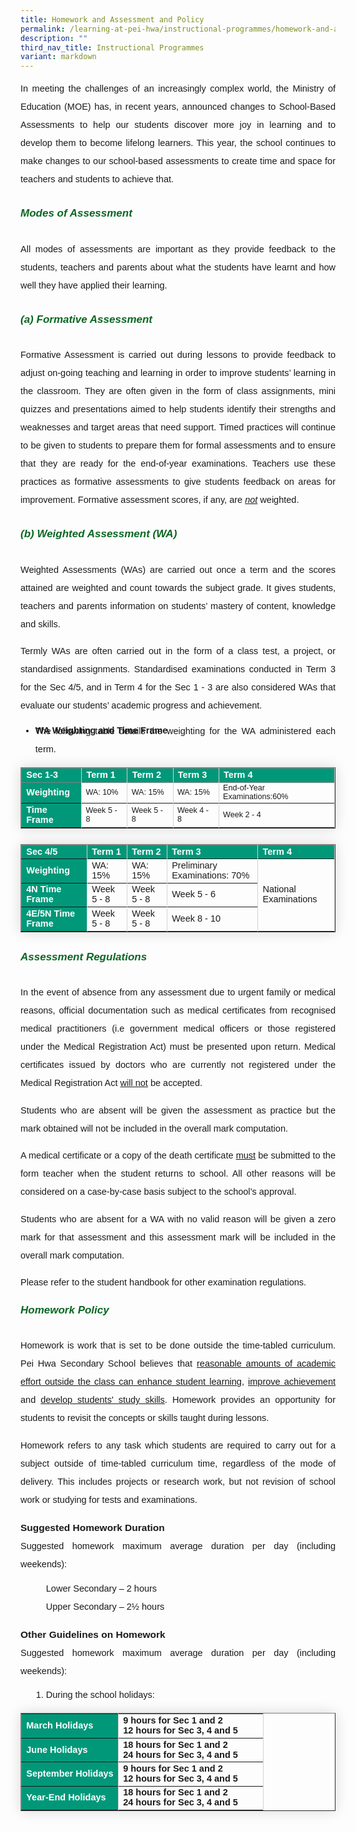 ```yaml
---
title: Homework and Assessment and Policy
permalink: /learning-at-pei-hwa/instructional-programmes/homework-and-assessment-policy/
description: ""
third_nav_title: Instructional Programmes
variant: markdown
---
```

<p style="font-size:14.5px; line-height:2;margin-top:0; font-family:sans-serif;text-align:justify;">In meeting the challenges of an increasingly complex world, the Ministry of Education (MOE) has, in recent years, announced changes to School-Based Assessments to help our students discover more joy in learning and to develop them to become lifelong learners. This
year, the school continues to make changes to our school-based assessments to create time and space for teachers and students to achieve that.</p>

<h6 style="color:#0B6623;font-family:sans-serif;font-weight:bold;margin-top:30px;"><strong style="font-family:sans-serif;font-size:17px;">Modes of Assessment</strong></h6>

<p style="font-size:14.5px; line-height:2;margin-top:0; font-family:sans-serif;text-align:justify;">All modes of assessments are important as they provide feedback to the students, teachers and parents about what the students have learnt and how well they have applied their learning.</p>

<h6 style="color:#0B6623;font-family:sans-serif;font-weight:bold;margin-top:30px;"><strong style="font-family:sans-serif;font-size:17px;">(a) Formative Assessment</strong></h6>

<p style="font-size:14.5px; line-height:2;margin-top:0; font-family:sans-serif;text-align:justify;">Formative Assessment is carried out during lessons to provide feedback to adjust on-going teaching and learning in order to improve students’ learning in the classroom. They are often given in the form of class assignments, mini quizzes and presentations aimed to help students identify their strengths and weaknesses and target areas that need support. Timed practices will continue to be given to students to prepare them for formal assessments and to ensure that they are ready for the end-of-year examinations. Teachers use these practices as formative assessments to give students feedback on areas for improvement. Formative assessment scores, if any, are <i><u>not</u></i> weighted.</p>

<h6 style="color:#0B6623;font-family:sans-serif;font-weight:bold;margin-top:30px;"><strong style="font-family:sans-serif;font-size:17px;">(b) Weighted Assessment (WA)</strong></h6>

<p style="font-size:14.5px; line-height:2;margin-top:0; font-family:sans-serif;text-align:justify;">Weighted Assessments (WAs) are carried out once a term and the scores attained are weighted and count towards the subject grade. It gives students, teachers and parents information on students’ mastery of content, knowledge and skills.</p>

<p style="font-size:14.5px; line-height:2;margin-top:0; font-family:sans-serif;text-align:justify;">Termly WAs are often carried out in the form of a class test, a project, or standardised assignments. Standardised examinations conducted in Term 3 for the Sec 4/5, and in Term 4 for the Sec 1 - 3 are also considered WAs that evaluate our students’ academic progress and achievement.</p>


<ul style="margin-top:10px">
	<strong><li style="font-size:14.5px; line-height:1.5; font-family:sans-serif;"> WA Weighting and Time Frame</li></strong>
		<p style="font-size:14.5px; line-height:2;margin-top:-25px; font-family:sans-serif;text-align:justify;">The following table details the weighting for the WA administered each term.</p>
</ul>

<table border="1" style="border-collapse: collapse;margin: 0px 0;font-size: 0.9em;font-family: sans-serif;min-width: 400px; box-shadow: 0 0 20px rgba(0, 0, 0, 0.15);">

<thead style="background-color: #009879; font-weight: bold; font-size: 14.5px;">

<tr style="border: 1px solid grey;">
				<td style="text-align:left;color:white;font-family:sans-serif;border-right: 1px solid lightgrey;">Sec 1-3</td>
	<td style="text-align:left;color:white;font-family:sans-serif;border-right: 1px solid lightgrey;">Term 1</td>
	<td style="text-align:left;color:white;font-family:sans-serif;border-right: 1px solid lightgrey;">Term 2</td>
 <td style="text-align:left;color:white;font-family:sans-serif;border-right: 1px solid lightgrey;">Term 3</td>
	<td style="text-align:left;color:white;font-family:sans-serif;border-right: 1px solid lightgrey;">Term 4</td>
	</tr>
</thead>	

<tbody>

<tr>
		<td style="background-color: #009879; font-weight: bold; font-size: 14.5px;color:white;border-right: 1px solid lightgrey;">Weighting</td>
	<td style="font-family:sans-serif;border-right: 1px solid lightgrey;">WA: 10%</td>
	<td style="font-family:sans-serif;border-right: 1px solid lightgrey;">WA: 15%</td>
	<td style="font-family:sans-serif;border-right: 1px solid lightgrey;">WA: 15%</td>
		<td style="font-family:sans-serif;border-right: 1px solid lightgrey;">End-of-Year Examinations:60%</td>
</tr>
			
<tr>
	<td style="background-color: #009879; font-weight: bold; font-size: 14.5px;color:white;border-right: 1px solid lightgrey;">Time Frame</td>
	<td style="font-family:sans-serif;border-right: 1px solid lightgrey;">Week 5 - 8</td>
	<td style="font-family:sans-serif;border-right: 1px solid lightgrey;">Week 5 - 8</td>
	<td style="font-family:sans-serif;border-right: 1px solid lightgrey;">Week 4 - 8</td>
	<td style="font-family:sans-serif;border-right: 1px solid lightgrey;">Week 2 - 4</td>
</tr>
						
</tbody>
</table>

<table style="border-collapse: collapse;margin: 25px 0;font-size:14.5px;font-family: sans-serif;box-shadow: 0 0 20px rgba(0, 0, 0, 0.15);" border="1">
<thead style="background-color: #009879; font-weight: bold; font-size: 14.5px;">
<tr>
				<td style="text-align:left;color:white;font-family:sans-serif;border-right: 1px solid lightgrey;">Sec 4/5</td>
	<td style="text-align:left;color:white;font-family:sans-serif;border-right: 1px solid lightgrey;">Term 1</td>
	<td style="text-align:left;color:white;font-family:sans-serif;border-right: 1px solid lightgrey;">Term 2</td>
	<td style="text-align:left;color:white;font-family:sans-serif;border-right: 1px solid lightgrey;">Term 3</td>
	<td style="text-align:left;color:white;font-family:sans-serif;border-right: 1px solid lightgrey;">Term 4</td>
			</tr>
</thead>
	
<tbody style="">
	<tr>
		<td style="background-color: #009879; font-weight: bold; font-size: 14.5px;color:white;border-right: 1px solid lightgrey;">Weighting</td>
	<td style="font-family:sans-serif;border-right: 1px solid lightgrey;">WA: 15%</td>
	<td style="font-family:sans-serif;border-right: 1px solid lightgrey;">WA: 15%</td>
	<td style="font-family:sans-serif;border-right: 1px solid lightgrey;">Preliminary
Examinations: 70%</td>
		<td rowspan="3" style="font-family:sans-serif; vertical-align:middle;border-right: 1px solid lightgrey;">National
Examinations</td>
</tr>
			
<tr>
	<td style="background-color: #009879; font-weight: bold; font-size: 14.5px;color:white;border-right: 1px solid lightgrey;">4N Time Frame</td>
	<td style="font-family:sans-serif;border-right: 1px solid lightgrey;">Week 5 - 8</td>
	<td style="font-family:sans-serif;border-right: 1px solid lightgrey;">Week 5 - 8</td>
	<td style="font-family:sans-serif;border-right: 1px solid lightgrey;">Week 5 - 6</td>

</tr>

<tr>
	<td style="background-color: #009879; font-weight: bold; font-size: 14.5px;color:white;border-right: 1px solid lightgrey;">4E/5N Time Frame</td>
	<td style="font-family:sans-serif;border-right: 1px solid lightgrey;">Week 5 - 8</td>
	<td style="font-family:sans-serif;border-right: 1px solid lightgrey;">Week 5 - 8</td>
	<td style="font-family:sans-serif;border-right: 1px solid lightgrey;">Week 8 - 10</td>
</tr>
						
</tbody>
</table>

<h6 style="color:#0B6623;font-family:sans-serif;font-weight:bold;margin-top:30px;"><strong style="font-family:sans-serif;font-size:17px;">Assessment Regulations</strong></h6>

<p style="font-size:14.5px; line-height:2;margin-top:0; font-family:sans-serif;text-align:justify;">In the event of absence from any assessment due to urgent family or medical reasons, official documentation such as medical certificates from recognised medical practitioners (i.e government medical officers or those registered under the Medical Registration Act) must be presented upon return. Medical certificates issued by doctors who are currently not registered under the Medical Registration Act <u>will not</u> be accepted.</p>

<p style="font-size:14.5px; line-height:2;margin-top:0; font-family:sans-serif;text-align:justify;">Students who are absent will be given the assessment as practice but the mark obtained will not be included in the overall mark computation.</p>

<p style="font-size:14.5px; line-height:2;margin-top:0; font-family:sans-serif;text-align:justify;">A medical certificate or a copy of the death certificate <u>must</u> be submitted to the form teacher when the student returns to school. All other reasons will be considered on a case-by-case basis subject to the school’s approval.</p>

<p style="font-size:14.5px; line-height:2;margin-top:0; font-family:sans-serif;text-align:justify;">Students who are absent for a WA with no valid reason will be given a zero mark for that assessment and this assessment mark will be included in the overall mark computation.</p>

<p style="font-size:14.5px; line-height:2;margin-top:0; font-family:sans-serif;text-align:justify;">Please refer to the student handbook for other examination regulations.</p>

<h6 style="color:#0B6623;;font-family:sans-serif;font-weight:bold;"><strong style="font-family:sans-serif;font-size:17px;color:#0B6623;">Homework Policy</strong></h6>

<p style="font-size:14.5px; line-height:2;font-family:sans-serif;margin-top:0px;text-align:justify;">Homework is work that is set to be done outside the time-tabled curriculum. Pei Hwa Secondary School believes that <u style="font-family:sans-serif;">reasonable amounts of academic effort outside the class can enhance student learning</u>, <u style="font-family:sans-serif;">improve achievement</u> and <u style="font-family:sans-serif;">develop students' study skills</u>. Homework provides an opportunity for students to revisit the concepts or skills taught during
lessons.</p>

<p style="font-size:14.5px; line-height:2;font-family:sans-serif;margin-top:0px;text-align:justify;">Homework refers to any task which students are required to carry out for a subject outside of time-tabled curriculum time, regardless of the mode of delivery. This includes projects or research work, but not revision of school work or studying for tests and examinations.</p>


<p style="line-height:2;margin-top:5px;margin-bottom:0;font-family:sans-serif;font-size:15.5px;"><strong style="font-family:sans-serif;">Suggested Homework Duration</strong></p>

<p style="font-size:14.5px; line-height:2;margin-top:0px;font-family:sans-serif;text-align:justify;">Suggested homework maximum average duration per day (including weekends):</p>

<ol style="margin-top:-5px; list-style:none;">
<li aria-level="1" style="font-size:14.5px; line-height:2;margin-left:17px;font-family:sans-serif;">Lower Secondary – 2 hours</li>
	<li aria-level="1" style="font-size:14.5px; line-height:2;margin-left:17px;font-family:sans-serif;">Upper Secondary – 2½ hours</li>
</ol>

<p style="line-height:2;margin-top:5px;margin-bottom:0;font-family:sans-serif;font-size:15.5px;"><strong style="font-family:sans-serif;">Other Guidelines on Homework</strong></p>

<p style="font-size:14.5px; line-height:2;margin-top:0px;font-family:sans-serif;text-align:justify;">Suggested homework maximum average duration per day (including weekends):</p>

<ol style="margin-top:-5px;">
<li aria-level="1" style="font-size:14.5px; line-height:2;margin-left:17px;font-family:sans-serif;">During the school holidays:</li>
</ol>

<table border="1" style="border-collapse: collapse;margin: 0px 0;font-size: 0.9em;font-family: sans-serif;min-width: 400px; box-shadow: 0 0 20px rgba(0, 0, 0, 0.15);">
	
<tbody>
<tr>
		<td style="background-color: #009879; font-weight: bold; font-size: 14.5px;color:white;border-right: 1px solid lightgrey;"><strong style="font-family:sans-serif;color:white;">March Holidays</strong></td>
<td style="font-weight: bold; font-size: 14.5px;border-right: 1px solid lightgrey;">9 hours for Sec 1 and 2<br>
12 hours for Sec 3, 4 and 5</td>
</tr>
	
<tr>
		<td style="background-color: #009879; font-weight: bold; font-size: 14.5px;color:white;border-right: 1px solid lightgrey;width:40%;"><strong style="font-family:sans-serif;color:white;">June Holidays</strong></td>
<td style="font-weight: bold; font-size: 14.5px;border-right: 1px solid lightgrey;">18 hours for Sec 1 and 2<br>24 hours for Sec 3, 4 and 5</td>
</tr>

<tr>
		<td style="background-color: #009879; font-weight: bold; font-size: 14.5px;color:white;border-right: 1px solid lightgrey;"><strong style="font-family:sans-serif;color:white;">September Holidays</strong></td>
<td style="font-weight: bold; font-size: 14.5px;border-right: 1px solid lightgrey;">9 hours for Sec 1 and 2<br>12 hours for Sec 3, 4 and 5</td>
</tr>

<tr>
		<td style="background-color: #009879; font-weight: bold; font-size: 14.5px;color:white;border-right: 1px solid lightgrey;"><strong style="font-family:sans-serif;color:white;">Year-End Holidays</strong></td>
<td style="font-weight: bold; font-size: 14.5px;border-right: 1px solid lightgrey;">18 hours for Sec 1 and 2<br>24 hours for Sec 3, 4 and 5</td>
</tr>
	

</tbody>
</table>